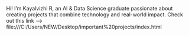 Hi! I’m Kayalvizhi R, an AI & Data Science graduate passionate about creating projects that combine technology and real-world impact.
Check out this link --> file:///C:/Users/NEW/Desktop/important%20projects/index.html
 
 

